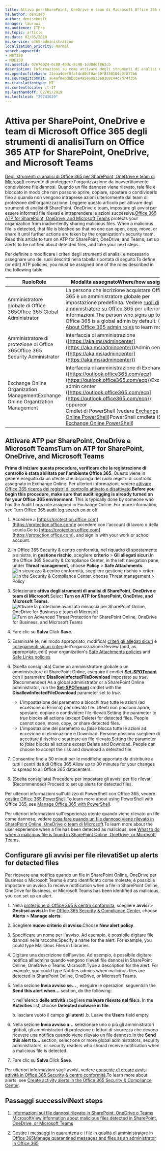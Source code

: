 ```yaml
---
title: Attiva per SharePoint, OneDrive e team di Microsoft Office 365 degli strumenti di analisi
ms.author: deniseb
author: denisebmsft
manager: laurawi
ms.audience: ITPro
ms.topic: article
ms.date: 02/05/2019
ms.service: o365-administration
localization_priority: Normal
search.appverid:
- MET150
- MOE150
ms.assetid: 07e76024-0c80-40dc-8c48-1dd0d0f863cb
description: Informazioni su come attivare degli strumenti di analisi di SharePoint, OneDrive e team, nonché su come impostare gli avvisi per file rilevati.
ms.openlocfilehash: 23eaa4def0fafdcd0df0ae30f8358104c0f877b6
ms.sourcegitcommit: a64af0ebd0b03e4a5e60a33e9108c44c7d74f356
ms.translationtype: MT
ms.contentlocale: it-IT
ms.lasthandoff: 02/05/2019
ms.locfileid: "29741029"
---
```

# <a name="turn-on-office-365-atp-for-sharepoint-onedrive-and-microsoft-teams"></a><span data-ttu-id="c96d6-103">Attiva per SharePoint, OneDrive e team di Microsoft Office 365 degli strumenti di analisi</span><span class="sxs-lookup"><span data-stu-id="c96d6-103">Turn on Office 365 ATP for SharePoint, OneDrive, and Microsoft Teams</span></span>

<span data-ttu-id="c96d6-p101">[Degli strumenti di analisi di Office 365 per SharePoint, OneDrive e team di Microsoft](atp-for-spo-odb-and-teams.md) consente di proteggere l'organizzazione da inavvertitamente condivisione file dannosi. Quando un file dannoso viene rilevato, tale file è bloccato in modo che non possono aprire, copiare, spostare o condividerlo fino a quando non vengono intraprese azioni ulteriormente dal team di protezione dell'organizzazione. Leggere questo articolo per attivare degli strumenti di analisi di SharePoint, OneDrive e team, impostare gli avvisi per essere informati file rilevati e intraprendere le azioni successive.</span><span class="sxs-lookup"><span data-stu-id="c96d6-p101">[Office 365 ATP for SharePoint, OneDrive, and Microsoft Teams](atp-for-spo-odb-and-teams.md) protects your organization from inadvertently sharing malicious files. When a malicious file is detected, that file is blocked so that no one can open, copy, move, or share it until further actions are taken by the organization's security team. Read this article to turn on ATP for SharePoint, OneDrive, and Teams, set up alerts to be notified about detected files, and take your next steps.</span></span> 
  
<span data-ttu-id="c96d6-107">Per definire o modificare i criteri degli strumenti di analisi, è necessario assegnare uno dei ruoli descritti nella tabella riportata di seguito:</span><span class="sxs-lookup"><span data-stu-id="c96d6-107">To define (or edit) ATP policies, you must be assigned one of the roles described in the following table:</span></span>

|<span data-ttu-id="c96d6-108">Ruolo</span><span class="sxs-lookup"><span data-stu-id="c96d6-108">Role</span></span>  |<span data-ttu-id="c96d6-109">Modalità assegnato</span><span class="sxs-lookup"><span data-stu-id="c96d6-109">Where/how assigned</span></span>  |
|---------|---------|
|<span data-ttu-id="c96d6-110">Amministratore globale di Office 365</span><span class="sxs-lookup"><span data-stu-id="c96d6-110">Office 365 Global Administrator</span></span> |<span data-ttu-id="c96d6-p102">La persona che iscrizione acquistare Office 365 è un amministratore globale per impostazione predefinita. Vedere [ruoli di amministratore su Office 365](https://docs.microsoft.com/office365/admin/add-users/about-admin-roles) per ulteriori informazioni.</span><span class="sxs-lookup"><span data-stu-id="c96d6-p102">The person who signs up to buy Office 365 is a global admin by default. (See [About Office 365 admin roles](https://docs.microsoft.com/office365/admin/add-users/about-admin-roles) to learn more.)</span></span>         |
|<span data-ttu-id="c96d6-113">Amministratore di protezione di Office 365</span><span class="sxs-lookup"><span data-stu-id="c96d6-113">Office 365 Security Administrator</span></span> |<span data-ttu-id="c96d6-114">Interfaccia di amministrazione ([https://aka.ms/admincenter](https://aka.ms/admincenter))</span><span class="sxs-lookup"><span data-stu-id="c96d6-114">Admin center ([https://aka.ms/admincenter](https://aka.ms/admincenter))</span></span>|
|<span data-ttu-id="c96d6-115">Exchange Online Organization Management</span><span class="sxs-lookup"><span data-stu-id="c96d6-115">Exchange Online Organization Management</span></span> |<span data-ttu-id="c96d6-116">Interfaccia di amministrazione di Exchange ([https://outlook.office365.com/ecp](https://outlook.office365.com/ecp))</span><span class="sxs-lookup"><span data-stu-id="c96d6-116">Exchange admin center ([https://outlook.office365.com/ecp](https://outlook.office365.com/ecp))</span></span> <br><span data-ttu-id="c96d6-117">oppure</span><span class="sxs-lookup"><span data-stu-id="c96d6-117">or</span></span> <br>  <span data-ttu-id="c96d6-118">Cmdlet di PowerShell (vedere [Exchange Online PowerShell](https://docs.microsoft.com/powershell/exchange/exchange-online/exchange-online-powershell?view=exchange-ps))</span><span class="sxs-lookup"><span data-stu-id="c96d6-118">PowerShell cmdlets (See [Exchange Online PowerShell](https://docs.microsoft.com/powershell/exchange/exchange-online/exchange-online-powershell?view=exchange-ps))</span></span> |
  
## <a name="turn-on-atp-for-sharepoint-onedrive-and-microsoft-teams"></a><span data-ttu-id="c96d6-119">Attivare ATP per SharePoint, OneDrive e Microsoft Teams</span><span class="sxs-lookup"><span data-stu-id="c96d6-119">Turn on ATP for SharePoint, OneDrive, and Microsoft Teams</span></span>

<span data-ttu-id="c96d6-p103">**Prima di iniziare questa procedura, verificare che la registrazione di controllo è stata abilitata per l'ambiente Office 365**. Questo viene in genere eseguito da un utente che disponga del ruolo registri di controllo assegnato in Exchange Online. Per ulteriori informazioni, vedere [attivare Office 365 ricerca dei registri di controllo attivato o disattivato](turn-audit-log-search-on-or-off.md).</span><span class="sxs-lookup"><span data-stu-id="c96d6-p103">**Before you begin this procedure, make sure that audit logging is already turned on for your Office 365 environment**. This is typically done by someone who has the Audit Logs role assigned in Exchange Online. For more information, see [Turn Office 365 audit log search on or off](turn-audit-log-search-on-or-off.md).</span></span>
  
1. <span data-ttu-id="c96d6-123">Accedere a [https://protection.office.com](https://protection.office.com)e accedere con l'account di lavoro o della scuola.</span><span class="sxs-lookup"><span data-stu-id="c96d6-123">Go to [https://protection.office.com](https://protection.office.com), and sign in with your work or school account.</span></span>
    
2. <span data-ttu-id="c96d6-124">In Office 365 Security &amp; centro conformità, nel riquadro di spostamento a sinistra, in **gestione rischio**, scegliere **criterio** \> **Gli allegati sicuri**.</span><span class="sxs-lookup"><span data-stu-id="c96d6-124">In the Office 365 Security &amp; Compliance Center, in the left navigation pane, under **Threat management**, choose **Policy** \> **Safe Attachments**.</span></span> <br/><span data-ttu-id="c96d6-125">![In sicurezza &amp; centro conformità, scegliere gestione rischio \> criteri](media/08849c91-f043-4cd1-a55e-d440c86442f2.png)</span><span class="sxs-lookup"><span data-stu-id="c96d6-125">![In the Security &amp; Compliance Center, choose Threat management \> Policy](media/08849c91-f043-4cd1-a55e-d440c86442f2.png)</span></span>
  
3. <span data-ttu-id="c96d6-126">Selezionare **attiva degli strumenti di analisi di SharePoint, OneDrive e team di Microsoft**.</span><span class="sxs-lookup"><span data-stu-id="c96d6-126">Select **Turn on ATP for SharePoint, OneDrive, and Microsoft Teams**.</span></span><br/><span data-ttu-id="c96d6-127">![Attivare la protezione avanzata minaccia per SharePoint Online, OneDrive for Business e team di Microsoft](media/48cfaace-59cc-4e60-bf86-05ff6b99bdbf.png)</span><span class="sxs-lookup"><span data-stu-id="c96d6-127">![Turn on Advanced Threat Protection for SharePoint Online, OneDrive for Business, and Microsoft Teams](media/48cfaace-59cc-4e60-bf86-05ff6b99bdbf.png)</span></span>
  
4. <span data-ttu-id="c96d6-128">Fare clic su **Salva**.</span><span class="sxs-lookup"><span data-stu-id="c96d6-128">Click **Save**.</span></span>
    
5. <span data-ttu-id="c96d6-129">Esaminare (e, nel modo appropriato, modifica) [criteri gli allegati sicuri](set-up-atp-safe-attachments-policies.md) e [collegamenti sicuri criteri](set-up-atp-safe-links-policies.md)dell'organizzazione.</span><span class="sxs-lookup"><span data-stu-id="c96d6-129">Review (and, as appropriate, edit) your organization's [Safe Attachments policies](set-up-atp-safe-attachments-policies.md) and [Safe Links policies](set-up-atp-safe-links-policies.md).</span></span>
    
6. <span data-ttu-id="c96d6-130">(Scelta consigliata) Come un amministratore globale o un amministratore di SharePoint Online, eseguire il cmdlet **[Set-SPOTenant](https://docs.microsoft.com/powershell/module/sharepoint-online/Set-SPOTenant?view=sharepoint-ps)** con il parametro **DisallowInfectedFileDownload** impostato su *true*.</span><span class="sxs-lookup"><span data-stu-id="c96d6-130">(Recommended) As a global administrator or a SharePoint Online administrator, run the **[Set-SPOTenant](https://docs.microsoft.com/powershell/module/sharepoint-online/Set-SPOTenant?view=sharepoint-ps)** cmdlet with the **DisallowInfectedFileDownload** parameter set to  *true*.</span></span> <br/>
      - <span data-ttu-id="c96d6-p104">L'impostazione del parametro a blocchi *true* tutte le azioni (ad eccezione di Elimina) per rilevato file. Utenti non possono aprire, spostare, copiare o condividere file rilevati.</span><span class="sxs-lookup"><span data-stu-id="c96d6-p104">Setting the parameter to *true* blocks all actions (except Delete) for detected files. People cannot open, move, copy, or share detected files.</span></span>
      - <span data-ttu-id="c96d6-p105">L'impostazione del parametro su *false* blocca tutte le azioni ad eccezione di eliminazione e Download. Persone possono scegliere di accettare il rischio e scaricare un file rilevato.</span><span class="sxs-lookup"><span data-stu-id="c96d6-p105">Setting the parameter to *false* blocks all actions except Delete and Download. People can choose to accept the risk and download a detected file.</span></span>  
   
7. <span data-ttu-id="c96d6-135">Consentire fino a 30 minuti per le modifiche apportate da distribuire a tutti i centri dati di Office 365.</span><span class="sxs-lookup"><span data-stu-id="c96d6-135">Allow up to 30 minutes for your changes to spread to all Office 365 datacenters.</span></span>
    
8. <span data-ttu-id="c96d6-136">(Scelta consigliata) Procedere per impostare gli avvisi per file rilevati.</span><span class="sxs-lookup"><span data-stu-id="c96d6-136">(Recommended) Proceed to set up alerts for detected files.</span></span>
    
<span data-ttu-id="c96d6-137">Per ulteriori informazioni sull'utilizzo di PowerShell con Office 365, vedere [gestire Office 365 PowerShell](https://docs.microsoft.com/office365/enterprise/powershell/manage-office-365-with-office-365-powershell).</span><span class="sxs-lookup"><span data-stu-id="c96d6-137">To learn more about using PowerShell with Office 365, see [Manage Office 365 with PowerShell](https://docs.microsoft.com/office365/enterprise/powershell/manage-office-365-with-office-365-powershell).</span></span> 

<span data-ttu-id="c96d6-138">Per ulteriori informazioni sull'esperienza utente quando viene rilevato un file come dannose, vedere [cosa fare quando un file dannoso viene rilevato in SharePoint Online, OneDrive o team di Microsoft](https://support.office.com/article/01e902ad-a903-4e0f-b093-1e1ac0c37ad2).</span><span class="sxs-lookup"><span data-stu-id="c96d6-138">To learn more about the user experience when a file has been detected as malicious, see [What to do when a malicious file is found in SharePoint Online, OneDrive, or Microsoft Teams](https://support.office.com/article/01e902ad-a903-4e0f-b093-1e1ac0c37ad2).</span></span> 
  
## <a name="set-up-alerts-for-detected-files"></a><span data-ttu-id="c96d6-139">Configurare gli avvisi per file rilevati</span><span class="sxs-lookup"><span data-stu-id="c96d6-139">Set up alerts for detected files</span></span>

<span data-ttu-id="c96d6-140">Per ricevere una notifica quando un file in SharePoint Online, OneDrive per Business o Microsoft Teams è stato identificato come moleste, è possibile impostare un avviso.</span><span class="sxs-lookup"><span data-stu-id="c96d6-140">To receive notification when a file in SharePoint Online, OneDrive for Business, or Microsoft Teams has been identified as malicious, you can set up an alert.</span></span>
  
1. <span data-ttu-id="c96d6-141">Nella [protezione di Office 365 &amp; centro conformità](https://protection.office.com), scegliere **avvisi** \> **Gestisci avvisi**.</span><span class="sxs-lookup"><span data-stu-id="c96d6-141">In the [Office 365 Security &amp; Compliance Center](https://protection.office.com), choose **Alerts** \> **Manage alerts**.</span></span>
    
2. <span data-ttu-id="c96d6-142">Scegliere **nuovo criterio di avviso**.</span><span class="sxs-lookup"><span data-stu-id="c96d6-142">Choose **New alert policy**.</span></span>
    
3. <span data-ttu-id="c96d6-p106">Specificare un nome per l'avviso. Ad esempio, è possibile digitare file dannosi nelle raccolte.</span><span class="sxs-lookup"><span data-stu-id="c96d6-p106">Specify a name for the alert. For example, you could type Malicious Files in Libraries.</span></span>
    
4. <span data-ttu-id="c96d6-p107">Digitare una descrizione dell'avviso. Ad esempio, è possibile digitare notifica all'admins quando vengono rilevati file dannosi in SharePoint Online, OneDrive o Teams Microsoft.</span><span class="sxs-lookup"><span data-stu-id="c96d6-p107">Type a description for the alert. For example, you could type Notifies admins when malicious files are detected in SharePoint Online, OneDrive, or Microsoft Teams.</span></span>
    
5. <span data-ttu-id="c96d6-147">Nella sezione **Invia avviso se...** , eseguire le operazioni seguenti:</span><span class="sxs-lookup"><span data-stu-id="c96d6-147">In the **Send this alert when...** section, do the following:</span></span> 
    
    <span data-ttu-id="c96d6-p108">r. nell'elenco **delle attività** scegliere **malware rilevate nel file**.</span><span class="sxs-lookup"><span data-stu-id="c96d6-p108">a. In the **Activities** list, choose **Detected malware in file**.</span></span>
    
    <span data-ttu-id="c96d6-p109">b. lasciare vuoto il campo **gli utenti** .</span><span class="sxs-lookup"><span data-stu-id="c96d6-p109">b. Leave the **Users** field empty.</span></span> 
    
6. <span data-ttu-id="c96d6-152">Nella sezione **Invia avviso a...** selezionare uno o più gli amministratori globali, gli amministratori di protezione o lettori di sicurezza che devono ricevere una notifica quando viene rilevato un file dannoso.</span><span class="sxs-lookup"><span data-stu-id="c96d6-152">In the **Send this alert to...** section, select one or more global administrators, security administrators, or security readers who should receive notification when a malicious file is detected.</span></span> 
    
7. <span data-ttu-id="c96d6-153">Fare clic su **Salva**.</span><span class="sxs-lookup"><span data-stu-id="c96d6-153">Click **Save**.</span></span>
    
<span data-ttu-id="c96d6-154">Per ulteriori informazioni sugli avvisi, vedere [consente di creare avvisi attività in Office 365 Security &amp; centro conformità](create-activity-alerts.md).</span><span class="sxs-lookup"><span data-stu-id="c96d6-154">To learn more about alerts, see [Create activity alerts in the Office 365 Security &amp; Compliance Center](create-activity-alerts.md).</span></span> 
  
## <a name="next-steps"></a><span data-ttu-id="c96d6-155">Passaggi successivi</span><span class="sxs-lookup"><span data-stu-id="c96d6-155">Next steps</span></span>

1. [<span data-ttu-id="c96d6-156">Informazioni sul file dannosi rilevato in SharePoint, OneDrive o Teams Microsoft</span><span class="sxs-lookup"><span data-stu-id="c96d6-156">View information about malicious files detected in SharePoint, OneDrive, or Microsoft Teams</span></span>](malicious-files-detected-in-spo-odb-or-teams.md)
    
2. [<span data-ttu-id="c96d6-157">Gestire i messaggi in quarantena e i file in qualità di amministratore in Office 365</span><span class="sxs-lookup"><span data-stu-id="c96d6-157">Manage quarantined messages and files as an administrator in Office 365</span></span>](manage-quarantined-messages-and-files.md)
    

  

